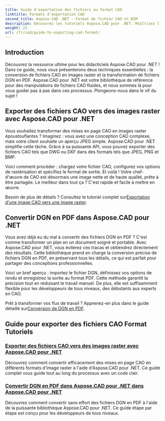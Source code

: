 ```yaml
---
title: Guide d'exportation des fichiers au format CAO
linktitle: Formats d'exportation CAO
second_title: Aspose.CAD .NET - Format de fichier CAO et BIM
description: Découvrez les tutoriels Aspose.CAD pour .NET. Maîtrisez l'exportation de fichiers CAO, la conversion de fichiers CAO en images raster et la transformation de fichiers DGN en PDF sans effort.
weight: 22
url: /fr/cad/guide-to-exporting-cad-format/
---
```

## Introduction

Découvrez la ressource ultime pour les didacticiels Aspose.CAD pour .NET ! Dans ce guide, nous vous présenterons deux techniques essentielles : la conversion de fichiers CAO en images raster et la transformation de fichiers DGN en PDF. Aspose.CAD pour .NET est votre bibliothèque de référence pour des manipulations de fichiers CAO fluides, et nous sommes là pour vous guider pas à pas dans ces processus. Plongeons-nous dans le vif du sujet !

## Exporter des fichiers CAO vers des images raster avec Aspose.CAD pour .NET  
Vous souhaitez transformer des mises en page CAO en images raster époustouflantes ? Imaginez : vous avez une conception CAO complexe, mais votre client souhaite un aperçu JPEG simple. Aspose.CAD pour .NET simplifie cette tâche. Grâce à sa puissante API, vous pouvez exporter des fichiers CAO tels que DWG ou DXF dans des formats tels que JPEG, PNG et BMP.  

Voici comment procéder : chargez votre fichier CAO, configurez vos options de rastérisation et spécifiez le format de sortie. Et voilà ! Votre chef-d'œuvre de CAO est désormais une image nette et de haute qualité, prête à être partagée. Le meilleur dans tout ça ? C'est rapide et facile à mettre en œuvre.  

 Besoin de plus de détails ? Consultez le tutoriel complet sur[Exportation d'une image CAO vers une image raster](./export-cad-to-raster-image-conversion/).  

## Convertir DGN en PDF dans Aspose.CAD pour .NET  
Vous avez déjà eu du mal à convertir des fichiers DGN en PDF ? C'est comme transformer un plan en un document soigné et portable. Avec Aspose.CAD pour .NET, vous éviterez ces tracas et obtiendrez directement des résultats. Cette bibliothèque prend en charge la conversion précise de fichiers DGN en PDF, en préservant tous les détails, ce qui est parfait pour partager des conceptions professionnelles.  

Voici un bref aperçu : importez le fichier DGN, définissez vos options de rendu et enregistrez la sortie au format PDF. Cette méthode garantit la précision tout en réduisant le travail manuel. De plus, elle est suffisamment flexible pour les développeurs de tous niveaux, des débutants aux experts en CAO.  

Prêt à transformer vos flux de travail ? Apprenez-en plus dans le guide détaillé sur[Conversion de DGN en PDF](./convert-dgn-to-pdf/).  

## Guide pour exporter des fichiers CAO Format Tutoriels
### [Exporter des fichiers CAO vers des images raster avec Aspose.CAD pour .NET](./export-cad-to-raster-image-conversion/)
Découvrez comment convertir efficacement des mises en page CAO en différents formats d'image raster à l'aide d'Aspose.CAD pour .NET. Ce guide complet vous guide tout au long du processus avec un code clair.
### [Convertir DGN en PDF dans Aspose.CAD pour .NET dans Aspose.CAD pour .NET](./convert-dgn-to-pdf/)
Découvrez comment convertir sans effort des fichiers DGN en PDF à l'aide de la puissante bibliothèque Aspose.CAD pour .NET. Ce guide étape par étape est conçu pour les développeurs de tous niveaux.